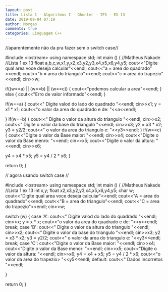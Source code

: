 ```yaml
---
layout: post
title: Lista 1 - Algoritmos I - Ghunter - IFS - EX 13
date: 2019-09-04 07:19
author: Morgao
comments: true
categories: Linguagem C++
---
```

//aparentemente não da pra fazer sem o switch case//

#include &lt;iostream&gt;
using namespace std;
int main () {
//Matheus Nakade
//Lista 1 ex 13
float a,b,c,w,x1,y,x2,x3,y2,y3,x4,x5,x6,y4,y5;
cout&lt;&lt;"Digite qual area voce deseja calcular"&lt;&lt;endl;
cout&lt;&lt;"a = area do quadrado"&lt;&lt;endl;
cout&lt;&lt;"b = area do triangulo"&lt;&lt;endl;
cout&lt;&lt;"c = area do trapezio"&lt;&lt;endl;
cin&gt;&gt;w;

if((w==a) || (w==b) || (w==c))
{
cout&lt;&lt;"podemos calcular a area"&lt;&lt;endl;
}
else
{
cout&lt;&lt;"Erro de valor informado"&lt;&lt;endl;
}

if(w==a)
{
cout&lt;&lt;" Digite valod do lado do quadrado "&lt;&lt;endl;
cin&gt;&gt;x1;
y = x1 * x1;
cout&lt;&lt;"o valor da area do quadrado e de: "&lt;&lt;a&lt;&lt;endl;

}
if(w==b)
{
cout&lt;&lt;" Digite o valor da altura do triangulo "&lt;&lt;endl;
cin&gt;&gt;x2;
cout&lt;&lt;" Digite o valor da base do triangulo "&lt;&lt;endl;
cin&gt;&gt;x3;
y2 = x3 * x2;
y3 = y2/2;
cout&lt;&lt;" o valor da area do triangulo e: "&lt;&lt;y3&lt;&lt;endl;
}
if(w==c)
{
cout&lt;&lt;"Digite o valor da Base maior: "&lt;&lt;endl;
cin&gt;&gt;x4;
cout&lt;&lt;"Digite o valor da Base menro: "&lt;&lt;endl;
cin&gt;&gt;x5;
cout&lt;&lt;"Digite o valor da altura: "&lt;&lt;endl;
cin&gt;&gt;x6;

y4 = x4 * x5;
y5 = y4 / 2 * x6;
}

return 0;
}

// agora usando switch case //

#include &lt;iostream&gt;
using namespace std;
int main () {
//Matheus Nakade
//Lista 1 ex 13
int x,y;
float x2,x3,y2,y3,x4,x5,x6,y4,y5;
char w;
cout&lt;&lt;"Digite qual area voce deseja calcular"&lt;&lt;endl;
cout&lt;&lt;"A = area do quadrado"&lt;&lt;endl;
cout&lt;&lt;"B = area do triangulo"&lt;&lt;endl;
cout&lt;&lt;"C = area do trapezio"&lt;&lt;endl;
cin&gt;&gt;w;

switch (w)
{
case 'A':
cout&lt;&lt;" Digite valod do lado do quadrado "&lt;&lt;endl;
cin&gt;&gt;x;
y = x * x;
cout&lt;&lt;"o valor da area do quadrado e de: "&lt;&lt;y&lt;&lt;endl;
break;
case 'B':
cout&lt;&lt;" Digite o valor da altura do triangulo "&lt;&lt;endl;
cin&gt;&gt;x2;
cout&lt;&lt;" Digite o valor da base do triangulo "&lt;&lt;endl;
cin&gt;&gt;x3;
y2 = x3 * x2;
y3 = y2/2;
cout&lt;&lt;" o valor da area do triangulo e: "&lt;&lt;y3&lt;&lt;endl;
break;
case 'C':
cout&lt;&lt;"Digite o valor da Base maior: "&lt;&lt;endl;
cin&gt;&gt;x4;
cout&lt;&lt;"Digite o valor da Base menor: "&lt;&lt;endl;
cin&gt;&gt;x5;
cout&lt;&lt;"Digite o valor da altura: "&lt;&lt;endl;
cin&gt;&gt;x6;
y4 = x4 + x5;
y5 = y4 / 2 * x6;
cout&lt;&lt;"o valor da area do trapezio&gt; "&lt;&lt;y5&lt;&lt;endl;
default:
cout&lt;&lt;" Dados incorretos "&lt;&lt;endl;

}

return 0;
}
